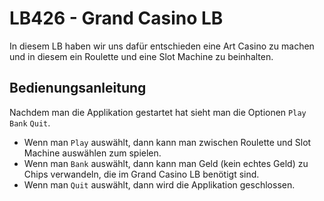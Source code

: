 # LB426 - Grand Casino LB

In diesem LB haben wir uns dafür entschieden eine Art Casino zu machen und in diesem ein Roulette und eine Slot Machine zu beinhalten.

## Bedienungsanleitung

Nachdem man die Applikation gestartet hat sieht man die Optionen `Play` `Bank` `Quit`.

- Wenn man `Play` auswählt, dann kann man zwischen Roulette und Slot Machine auswählen zum spielen.
- Wenn man `Bank` auswählt, dann kann man Geld (kein echtes Geld) zu Chips verwandeln, die im Grand Casino LB benötigt sind.
- Wenn man `Quit` auswählt, dann wird die Applikation geschlossen.
